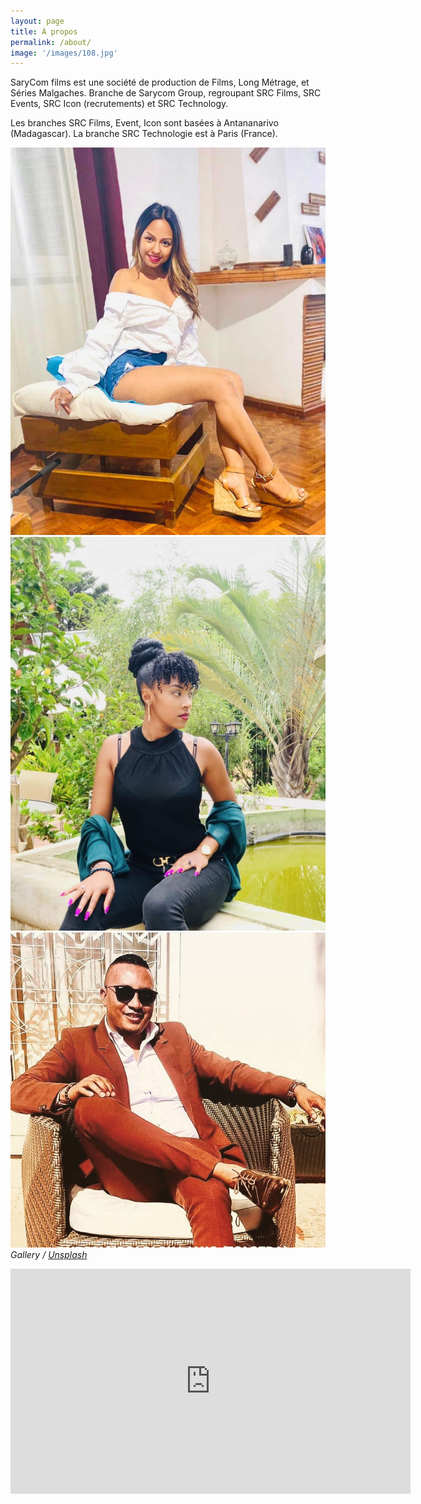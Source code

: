 ```yaml
---
layout: page
title: À propos
permalink: /about/
image: '/images/108.jpg'
---
```


SaryCom films est une société de production de Films, Long Métrage, et Séries Malgaches. Branche de Sarycom Group, regroupant SRC Films, SRC Events, SRC Icon (recrutements) et SRC Technology. 

Les branches SRC Films, Event, Icon sont basées à Antananarivo (Madagascar). La branche SRC Technologie est à Paris (France).

<div class="gallery-box">
  <div class="gallery">
    <img src="/images/102.jpg">
    <img src="/images/105.jpg">
    <img src="/images/107.jpg">
  </div>
  <em>Gallery / <a href="https://unsplash.com/" target="_blank">Unsplash</a></em>
</div>

<p><iframe src="https://www.youtube.com/embed/uX9VzbdCFeY" width="640" height="360" frameborder="0" allowfullscreen></iframe></p>

